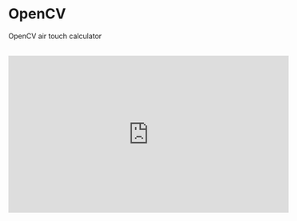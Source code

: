 # OpenCV
OpenCV air touch calculator
<br>
<br>
<iframe width="560" height="315" src="https://www.youtube.com/embed/1pBoZTfNBoc" frameborder="0" allow="accelerometer; autoplay; encrypted-media; gyroscope; picture-in-picture" allowfullscreen></iframe>
